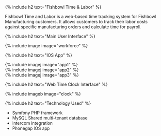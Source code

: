{% include h2 text="Fishbowl Time & Labor" %}

Fishbowl Time and Labor is a web-based time tracking system for Fishbowl Manufacturing customers. It allows customers to track their labor costs against specific manufacturing orders and calculate time for payroll.

{% include h2 text="Main User Interface" %}

{% include image image="workforce" %}

{% include h2 text="IOS App" %}

<div class="row">
  <div class="col-xs-4">
    {% include imagej image="app1" %}
  </div>
  <div class="col-xs-4">
    {% include imagej image="app2" %}
  </div>
  <div class="col-xs-4">
    {% include imagej image="app3" %}
  </div>
</div>

{% include h2 text="Web Time Clock Interface" %}

{% include imageb image="clock" %}

{% include h2 text="Technology Used" %}

- Symfony PHP framework
- MySQL Shared multi-tenant database
- Intercom integration
- Phonegap IOS app

